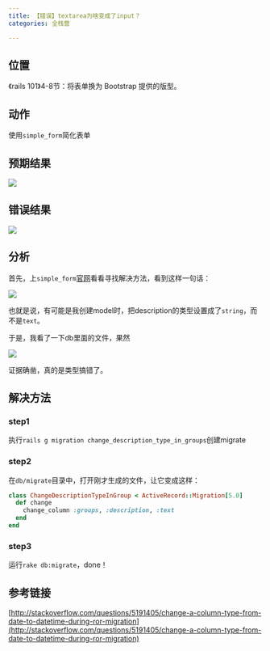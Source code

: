```yaml
---
title: 【错误】textarea为啥变成了input？
categories: 全栈营

---
```


## 位置

《rails 101》4-8节：将表单换为 Bootstrap 提供的版型。

## 动作

使用`simple_form`简化表单

## 预期结果

![](http://oggx6lf7f.bkt.clouddn.com/k2owp.jpg)

## 错误结果

![](http://oggx6lf7f.bkt.clouddn.com/ixyqh.jpg)

## 分析

首先，上`simple_form`[官网](https://github.com/plataformatec/simple_form)看看寻找解决方法，看到这样一句话：

![](http://oggx6lf7f.bkt.clouddn.com/d07z3.jpg)

也就是说，有可能是我创建model时，把description的类型设置成了`string`，而不是`text`。

于是，我看了一下db里面的文件，果然

![](http://oggx6lf7f.bkt.clouddn.com/4zlkt.jpg)

证据确凿，真的是类型搞错了。

## 解决方法

### step1

执行`rails g migration change_description_type_in_groups`创建migrate

### step2

在`db/migrate`目录中，打开刚才生成的文件，让它变成这样：

```ruby
class ChangeDescriptionTypeInGroup < ActiveRecord::Migration[5.0]
  def change
  	change_column :groups, :description, :text
  end
end
```

### step3

运行`rake db:migrate`，done！

## 参考链接

[http://stackoverflow.com/questions/5191405/change-a-column-type-from-date-to-datetime-during-ror-migration](http://stackoverflow.com/questions/5191405/change-a-column-type-from-date-to-datetime-during-ror-migration)